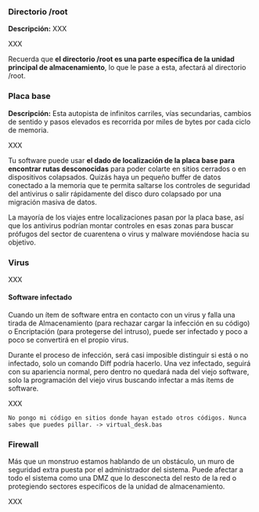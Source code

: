 ### Directorio /root

**Descripción:** XXX

XXX

Recuerda que **el directorio /root es una parte específica de la unidad principal de almacenamiento**, lo que le pase a esta, afectará al directorio /root.

### Placa base

**Descripción:** Esta autopista de infinitos carriles, vías secundarias, cambios de sentido y pasos elevados es recorrida por miles de bytes por cada ciclo de memoria. 

XXX

Tu software puede usar **el dado de localización de la placa base para encontrar rutas desconocidas** para poder colarte en sitios cerrados o en dispositivos colapsados. Quizás haya un pequeño buffer de datos conectado a la memoria que te permita saltarse los controles de seguridad del antivirus o salir rápidamente del disco duro colapsado por una migración masiva de datos.

La mayoría de los viajes entre localizaciones pasan por la placa base, así que los antivirus podrían montar controles en esas zonas para buscar prófugos del sector de cuarentena o virus y malware moviéndose hacia su objetivo.

### Virus

XXX

#### Software infectado

Cuando un ítem de software entra en contacto con un virus y falla una tirada de Almacenamiento (para rechazar cargar la infección en su código) o Encriptación (para protegerse del intruso), puede ser infectado y poco a poco se convertirá en el propio virus.

Durante el proceso de infección, será casi imposible distinguir si está o no infectado, solo un comando Diff podría hacerlo. Una vez infectado, seguirá con su apariencia normal, pero dentro no quedará nada del viejo software, solo la programación del viejo virus buscando infectar a más ítems de software.

XXX

```
No pongo mi código en sitios donde hayan estado otros códigos. Nunca sabes que puedes pillar. -> virtual_desk.bas
```

### Firewall

Más que un monstruo estamos hablando de un obstáculo, un muro de seguridad extra puesta por el administrador del sistema. Puede afectar a todo el sistema como una DMZ que lo desconecta del resto de la red o protegiendo sectores específicos de la unidad de almacenamiento.

XXX
